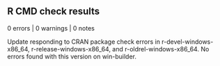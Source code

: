 ## R CMD check results

0 errors | 0 warnings | 0 notes

Update responding to CRAN package check errors in 
r-devel-windows-x86_64, r-release-windows-x86_64,
and r-oldrel-windows-x86_64. No errors found with this 
version on win-builder. 


